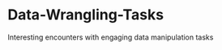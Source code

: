 Data-Wrangling-Tasks
====================

Interesting encounters with engaging data manipulation tasks
